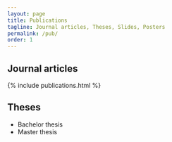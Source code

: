 ```yaml
---
layout: page
title: Publications
tagline: Journal articles, Theses, Slides, Posters
permalink: /pub/
order: 1
---
```


Journal articles
----------------

{% include publications.html %}

Theses
------

  * Bachelor thesis
  * Master thesis
